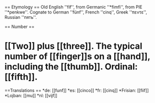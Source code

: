 == Etymology ==
Old English ''fíf'', from Germanic ''*fimfi'', from PIE ''*penkwe''. Cognate to German ''fünf'', French ''cinq'', Greek ''πεντε'', Russian ''пять''.

== Number ==
# [[Two]] plus [[three]]. The typical number of [[finger]]s on a [[hand]], including the [[thumb]]. Ordinal: [[fifth]].

==Translations ==
*de: [[funf]]
*es: [[cinco]]
*fr: [[cinq]]
*Frisian: [[fiif]]
*Lojban: [[mu]]
*nl: [[vijf]]